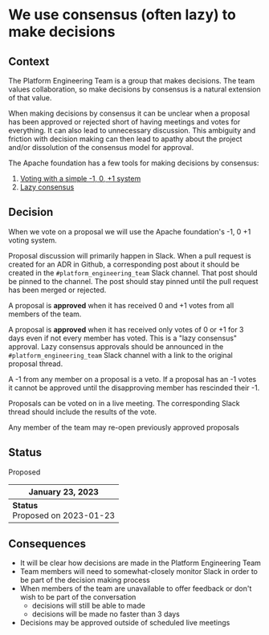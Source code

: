 # We use consensus (often lazy) to make decisions

## Context

The Platform Engineering Team is a group that makes decisions. The team values
collaboration, so make decisions by consensus is a natural extension of that
value.

When making decisions by consensus it can be unclear when a proposal has been
approved or rejected short of having meetings and votes for everything. It can
also lead to unnecessary discussion. This ambiguity and friction with decision
making can then lead to apathy about the project and/or dissolution of the
consensus model for approval.

The Apache foundation has a few tools for making decisions by consensus:

1. [Voting with a simple -1, 0, +1
   system](https://apache.org/foundation/voting.html)
1. [Lazy consensus](https://community.apache.org/committers/lazyConsensus.html)

## Decision

When we vote on a proposal we will use the Apache foundation's -1, 0 +1 voting
system.

Proposal discussion will primarily happen in Slack. When a pull request is
created for an ADR in Github, a corresponding post about it should be created in
the `#platform_engineering_team` Slack channel. That post should be pinned to
the channel. The post should stay pinned until the pull request has been merged
or rejected.

A proposal is **approved** when it has received 0 and +1 votes from all members of
the team.

A proposal is **approved** when it has received only votes of 0 or +1 for 3 days
even if not every member has voted. This is a "lazy consensus" approval. Lazy
consensus approvals should be announced in the `#platform_engineering_team`
Slack channel with a link to the original proposal thread.

A -1 from any member on a proposal is a veto. If a proposal has an -1 votes it
cannot be approved until the disapproving member has rescinded their -1.

Proposals can be voted on in a live meeting. The corresponding Slack thread
should include the results of the vote.

Any member of the team may re-open previously approved proposals

## Status

Proposed

| January 23, 2023 |
|-----------------|
| **Status** <br> Proposed on 2023-01-23 |

## Consequences

* It will be clear how decisions are made in the Platform Engineering Team
* Team members will need to somewhat-closely monitor Slack in order to be part
  of the decision making process
* When members of the team are unavailable to offer feedback or don't wish to be
  part of the conversation
   * decisions will still be able to made
   * decisions will be made no faster than 3 days
* Decisions may be approved outside of scheduled live meetings
